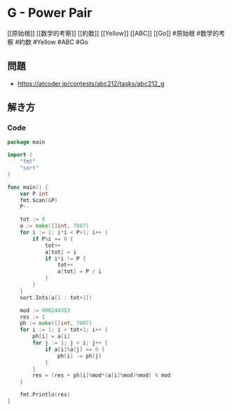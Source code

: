 # G - Power Pair
[[原始根]] [[数学的考察]] [[約数]] [[Yellow]] [[ABC]] [[Go]]
#原始根 #数学的考察 #約数 #Yellow #ABC #Go 

## 問題
- https://atcoder.jp/contests/abc212/tasks/abc212_g

## 解き方
### Code
```go
package main

import (
	"fmt"
	"sort"
)

func main() {
	var P int
	fmt.Scan(&P)
	P--

	tot := 0
	a := make([]int, 7007)
	for i := 1; i*i < P+1; i++ {
		if P%i == 0 {
			tot++
			a[tot] = i
			if i*i != P {
				tot++
				a[tot] = P / i
			}
		}
	}
	sort.Ints(a[1 : tot+1])

	mod := 998244353
	res := 1
	ph := make([]int, 7007)
	for i := 1; i < tot+1; i++ {
		ph[i] = a[i]
		for j := 1; j < i; j++ {
			if a[i]%a[j] == 0 {
				ph[i] -= ph[j]
			}
		}
		res = (res + ph[i]%mod*(a[i]%mod)%mod) % mod
	}

	fmt.Println(res)
}
```